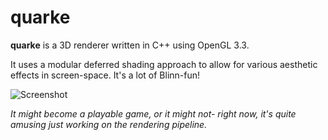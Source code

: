 quarke
======

**quarke** is a 3D renderer written in C++ using OpenGL 3.3.

It uses a modular deferred shading approach to allow for various aesthetic effects in screen-space. It's a lot of Blinn-fun!

![Screenshot](/images/screenshot-2016-09-25.png)

*It might become a playable game, or it might not- right now, it's quite amusing just working on the rendering pipeline.*
